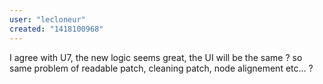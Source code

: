 ```yaml
---
user: "lecloneur"
created: "1418100968"
---
```


I agree with U7, the new logic seems great, the UI will be the same ? so same problem of readable patch, cleaning patch, node alignement etc... ?
